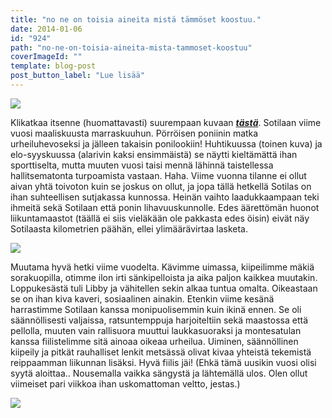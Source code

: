 ```yaml
---
title: "no ne on toisia aineita mistä tämmöset koostuu."
date: 2014-01-06
id: "924"
path: "no-ne-on-toisia-aineita-mista-tammoset-koostuu"
coverImageId: ""
template: blog-post
post_button_label: "Lue lisää"
---
```


[![](/images/vuosi2.jpg)](http://2.bp.blogspot.com/-fX5OqnKVA84/Ush9LaiCKwI/AAAAAAAAHxU/zsxUZIFIJ50/s1600/vuosi2.jpg)

Klikatkaa itsenne (huomattavasti) suurempaan kuvaan _**[tästä](http://maisaw.otukset.fi/kuvat/2013/Unknown%20Soldier/vuosi.jpg/_full.jpg)**_. Sotilaan viime vuosi maaliskuusta marraskuuhun. Pörröisen poniinin matka urheiluhevoseksi ja jälleen takaisin ponilookiin! Huhtikuussa (toinen kuva) ja elo-syyskuussa (alarivin kaksi ensimmäistä) se näytti kieltämättä ihan sporttiselta, mutta muuten vuosi taisi mennä lähinnä taistellessa hallitsematonta turpoamista vastaan. Haha. Viime vuonna tilanne ei ollut aivan yhtä toivoton kuin se joskus on ollut, ja jopa tällä hetkellä Sotilas on ihan suhteellisen sutjakassa kunnossa. Heinän vaihto laadukkaampaan teki ihmeitä sekä Sotilaan että ponin lihavuuskunnolle. Edes äärettömän huonot liikuntamaastot (täällä ei siis vieläkään ole pakkasta edes öisin) eivät näy Sotilaasta kilometrien päähän, ellei ylimäärävirtaa lasketa.

[![](/images/vuosi4.jpg)](http://4.bp.blogspot.com/-7M_b3fBg9_g/Usnhg8hCQ5I/AAAAAAAAHyE/RWZhWG4Sq_8/s1600/vuosi4.jpg)

Muutama hyvä hetki viime vuodelta. Kävimme uimassa, kiipeilimme mäkiä sorakuopilla, otimme ilon irti sänkipelloista ja aika paljon kaikkea muutakin. Loppukesästä tuli Libby ja vähitellen sekin alkaa tuntua omalta. Oikeastaan se on ihan kiva kaveri, sosiaalinen ainakin. Etenkin viime kesänä harrastimme Sotilaan kanssa monipuolisemmin kuin ikinä ennen. Se oli säännöllisesti valjaissa, ratsuntemppuja harjoiteltiin sekä maastossa että pellolla, muuten vain rallisuora muuttui laukkasuoraksi ja montesatulan kanssa fiilistelimme sitä ainoaa oikeaa urheilua. Uiminen, säännöllinen kiipeily ja pitkät rauhalliset lenkit metsässä olivat kivaa yhteistä tekemistä reippaamman liikunnan lisäksi. Hyvä fiilis jäi! (Ehkä tämä uusikin vuosi olisi syytä aloittaa.. Nousemalla vaikka sängystä ja lähtemällä ulos. Olen ollut viimeiset pari viikkoa ihan uskomattoman veltto, jestas.)

[![](/images/ak_uusi.jpg)](http://2.bp.blogspot.com/-f2DdGX8lQPc/UsqFuEHulxI/AAAAAAAAHyU/rRK3z6FHA8A/s1600/ak_uusi.jpg)

